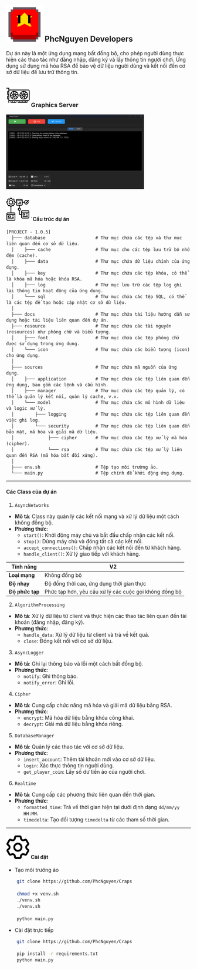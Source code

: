 ## <img alt="ICON"  src="https://github.com/PhcNguyen/AsyncServer/blob/main/docs/images/vi.png" height="100px" width="auto"> PhcNguyen Developers 

Dự án này là một ứng dụng mạng bất đồng bộ, cho phép người dùng thực hiện các thao tác như đăng nhập, đăng ký và lấy thông tin người chơi. Ứng dụng sử dụng mã hóa RSA để bảo vệ dữ liệu người dùng và kết nối đến cơ sở dữ liệu để lưu trữ thông tin.

### <img alt="ICON"  src="https://github.com/PhcNguyen/AsyncServer/blob/main/docs/images/graphic-card.png" height="64px" width="64px"> Graphics Server

![Graphics Preview](https://github.com/PhcNguyen/AsyncServer/blob/main/docs/images/graphics.png)

#### <img alt="ICON"  src="https://github.com/PhcNguyen/AsyncServer/blob/main/docs/images/hierarchy-structure.png" height="64px" width="64px"> `Cấu trúc dự án

```structure
[PROJECT - 1.0.5]
  ├─── database                   # Thư mục chứa các tệp và thư mục liên quan đến cơ sở dữ liệu.
  │    ├─── cache                 # Thư mục cho các tệp lưu trữ bộ nhớ đệm (cache).
  │    ├─── data                  # Thư mục chứa dữ liệu chính của ứng dụng.
  │    ├─── key                   # Thư mục chứa các tệp khóa, có thể là khóa mã hóa hoặc khóa RSA.
  │    ├─── log                   # Thư mục lưu trữ các tệp log ghi lại thông tin hoạt động của ứng dụng.
  │    └─── sql                   # Thư mục chứa các tệp SQL, có thể là các tệp để tạo hoặc cập nhật cơ sở dữ liệu.
  │
  ├─── docs                       # Thư mục chứa tài liệu hướng dẫn sử dụng hoặc tài liệu liên quan đến dự án.
  ├─── resource                   # Thư mục chứa các tài nguyên (resources) như phông chữ và biểu tượng.
  │    ├─── font                  # Thư mục chứa các tệp phông chữ được sử dụng trong ứng dụng.
  │    └─── icon                  # Thư mục chứa các biểu tượng (icon) cho ứng dụng.
  │
  ├─── sources                    # Thư mục chứa mã nguồn của ứng dụng.
  │    ├─── application           # Thư mục chứa các tệp liên quan đến ứng dụng, bao gồm các lệnh và cấu hình.
  │    ├─── manager               # Thư mục chứa các tệp quản lý, có thể là quản lý kết nối, quản lý cache, v.v.
  │    └─── model                 # Thư mục chứa các mô hình dữ liệu và logic xử lý.
  │        ├─── logging           # Thư mục chứa các tệp liên quan đến việc ghi log.
  │        └─── security          # Thư mục chứa các tệp liên quan đến bảo mật, mã hóa và giải mã dữ liệu.
  │             ├─── cipher       # Thư mục chứa các tệp xử lý mã hóa (cipher).
  │             └─── rsa          # Thư mục chứa các tệp xử lý liên quan đến RSA (mã hóa bất đối xứng).
  │
  ├─── env.sh                     # Tệp tạo môi trường ảo.
  └─── main.py                    # Tệp chính để khởi động ứng dụng.
```

---

#### Các Class của dự án

1. `AsyncNetworks`

- **Mô tả**: Class này quản lý các kết nối mạng và xử lý dữ liệu một cách không đồng bộ.
- **Phương thức**:
  - `start()`: Khởi động máy chủ và bắt đầu chấp nhận các kết nối.
  - `stop()`: Dừng máy chủ và đóng tất cả các kết nối.
  - `accept_connections()`: Chấp nhận các kết nối đến từ khách hàng.
  - `handle_client()`: Xử lý giao tiếp với khách hàng.

| Tính năng                             | V2                                                     |
|---------------------------------------|--------------------------------------------------------|
| **Loại mạng**                         | Không đồng bộ                                          |
| **Độ nhạy**                           | Độ đồng thời cao, ứng dụng thời gian thực              |
| **Độ phức tạp**                       | Phức tạp hơn, yêu cầu xử lý các cuộc gọi không đồng bộ |

2. `AlgorithmProcessing`

- **Mô tả**: Xử lý dữ liệu từ client và thực hiện các thao tác liên quan đến tài khoản (đăng nhập, đăng ký).
- **Phương thức**:
  - `handle_data`: Xử lý dữ liệu từ client và trả về kết quả.
  - `close`: Đóng kết nối với cơ sở dữ liệu.

3. `AsyncLogger`

- **Mô tả**: Ghi lại thông báo và lỗi một cách bất đồng bộ.
- **Phương thức**:
  - `notify`: Ghi thông báo.
  - `notify_error`: Ghi lỗi.

4. `Cipher`

- **Mô tả**: Cung cấp chức năng mã hóa và giải mã dữ liệu bằng RSA.
- **Phương thức**:
  - `encrypt`: Mã hóa dữ liệu bằng khóa công khai.
  - `decrypt`: Giải mã dữ liệu bằng khóa riêng.

5. `DatabaseManager`

- **Mô tả**: Quản lý các thao tác với cơ sở dữ liệu.
- **Phương thức**:
  - `insert_account`: Thêm tài khoản mới vào cơ sở dữ liệu.
  - `login`: Xác thực thông tin người dùng.
  - `get_player_coin`: Lấy số dư tiền ảo của người chơi.

6. `Realtime`

- **Mô tả**: Cung cấp các phương thức liên quan đến thời gian.
- **Phương thức**:
  - `formatted_time`: Trả về thời gian hiện tại dưới định dạng `dd/mm/yy HH:MM`.
  - `timedelta`: Tạo đối tượng `timedelta` từ các tham số thời gian.

--- 

#### <img alt="ICON"  src="https://github.com/PhcNguyen/AsyncServer/blob/main/docs/images/setting.png" height="64px" width="64px"> Cài đặt

- Tạo môi trường ảo

```bash
    git clone https://github.com/PhcNguyen/Craps
    
    chmod +x venv.sh
    ./venv.sh
    ./venv.sh
    
    python main.py
```

- Cài đặt trực tiếp

```bash
    git clone https://github.com/PhcNguyen/Craps
    
    pip install -r requirements.txt
    python main.py
```